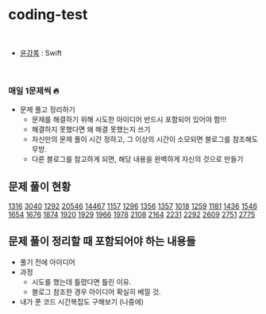 # coding-test


<br/>

- [윤강록](https://github.com/h2kangrok) : Swift

<br/>

### 매일 1문제씩 🔥

- 문제 풀고 정리하기
  - 문제를 해결하기 위해 시도한 아이디어 반드시 포함되어 있어야 함!!!
  - 해결하지 못했다면 왜 해결 못했는지 쓰기
  - 자신만의 문제 풀이 시간 정하고, 그 이상의 시간이 소모되면 블로그를 참조해도 무방.
  - 다른 블로그를 참고하게 되면, 해당 내용을 완벽하게 자신의 것으로 만들기

## 문제 풀이 현황

[1316](https://www.acmicpc.net/problem/1316) [3040](https://www.acmicpc.net/problem/3040) [1292](https://www.acmicpc.net/problem/3040) [20546](https://www.acmicpc.net/problem/3040)     [14467](https://www.acmicpc.net/problem/14467)           [1157](https://www.acmicpc.net/problem/1157) [1296](https://www.acmicpc.net/problem/1296) [1356](https://www.acmicpc.net/problem/1296) [1357](https://www.acmicpc.net/problem/1357)    [1018](https://www.acmicpc.net/problem/1018)
[1259](https://www.acmicpc.net/problem/1259)
[1181](https://www.acmicpc.net/problem/1181)
[1436](https://www.acmicpc.net/problem/1436)
[1546](https://www.acmicpc.net/problem/1546)
[1654](https://www.acmicpc.net/problem/1654)
[1676](https://www.acmicpc.net/problem/1676)
[1874](https://www.acmicpc.net/problem/1676)
[1920](https://www.acmicpc.net/problem/1920)
[1929](https://www.acmicpc.net/problem/1920)
[1966](https://www.acmicpc.net/problem/1966)
[1978](https://www.acmicpc.net/problem/1978)
[2108](https://www.acmicpc.net/problem/2108)
[2164](https://www.acmicpc.net/problem/2164)
[2231](https://www.acmicpc.net/problem/2231)
[2292](https://www.acmicpc.net/problem/2292)
[2609](https://www.acmicpc.net/problem/2609)
[2751](https://www.acmicpc.net/problem/2751)
[2775](https://www.acmicpc.net/problem/2775)

## 문제 풀이 정리할 때 포함되어야 하는 내용들

- 풀기 전에 아이디어
- 과정
  - 시도를 했는데 틀렸다면 틀린 이유.
  - 블로그 참조한 경우 아이디어 확실히 베낄 것.
- 내가 푼 코드 시간복잡도 구해보기 (나중에)
